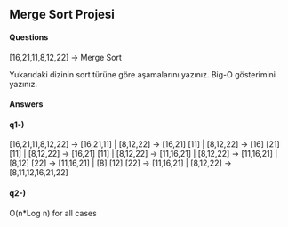 ## Merge Sort Projesi
#### Questions
[16,21,11,8,12,22] -> Merge Sort

Yukarıdaki dizinin sort türüne göre aşamalarını yazınız.
Big-O gösterimini yazınız.
#### Answers
#### q1-)
[16,21,11,8,12,22] -> [16,21,11] |  [8,12,22] -> [16,21] [11] |  [8,12,22] -> [16] [21] [11] |  [8,12,22] -> [16,21] [11] | [8,12,22] -> [11,16,21] | [8,12,22] -> [11,16,21] | [8,12] [22] -> [11,16,21] | [8] [12] [22] -> [11,16,21] | [8,12,22] -> [8,11,12,16,21,22]
#### q2-)
 O(n*Log n) for all cases 
